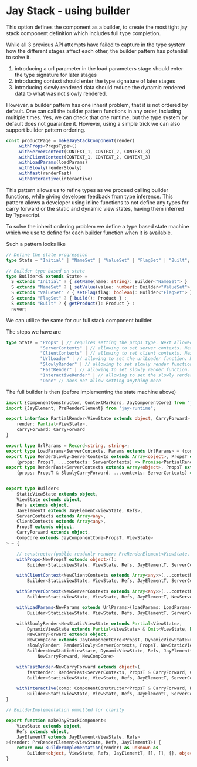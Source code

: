 # Jay Stack - using builder

This option defines the component as a builder, to create the most tight jay stack component definition
which includes full type completion.

While all 3 previous API attempts have failed to capture in the type system how the different stages affect
each other, the builder pattern has potential to solve it.

1. introducing a url parameter in the load parameters stage should enter the type signature for later stages
2. introducing context should enter the type signature of later stages
3. introducing slowly rendered data should reduce the dynamic rendered data to what was not slowly rendered.

However, a builder pattern has one inherit problem, that it is not ordered by default. One can call the 
builder pattern functions in any order, including multiple times. Yes, we can check that one runtime, but the type 
system by default does not guarantee it. However, using a simple trick we can also support builder pattern ordering. 

```typescript
const productPage = makeJayStackComponent(render)
    .withProps<PropsType>()
    .withServerContext(CONTEXT_1, CONTEXT_2, CONTEXT_3)
    .withClientContext(CONTEXT_1, CONTEXT_2, CONTEXT_3)
    .withLoadParams(loadParams)
    .withSlowly(renderSlowly)
    .withfast(renderFast)
    .withInteractive(interactive)
```

This pattern allows us to refine types as we proceed calling builder functions, while giving developer feedback from 
type inference. This pattern allows a developer using inline functions to not define any types for carry forward or 
the static and dynamic view states, having them inferred by Typescript. 

To solve the inherit ordering problem we define a type based state machine which we use to define for each builder 
function when it is available. 

Such a pattern looks like
```typescript
// Define the state progression
type State = "Initial" | "NameSet" | "ValueSet" | "FlagSet" | "Built";

// Builder type based on state
type Builder<S extends State> =
  S extends "Initial" ? { setName(name: string): Builder<"NameSet"> } :
  S extends "NameSet" ? { setValue(value: number): Builder<"ValueSet"> } :
  S extends "ValueSet" ? { setFlag(flag: boolean): Builder<"FlagSet"> } :
  S extends "FlagSet" ? { build(): Product } :
  S extends "Built" ? { getProduct(): Product } :
  never;
```

We can utilize the same for our full stack component builder.

The steps we have are 
```typescript
type State = "Props" | // requires setting the props type. Next allowed states are "ServerContexts", "ClientContexts", "UrlLoader", "Slowly", "Fast", "Interactive"
             "ServerContexts" | // allowing to set server contexts. Next allowed states are "ClientContexts", "UrlLoader", "Slowly", "Fast", "Interactive"
             "ClientContexts" | // allowing to set client contexts. Next allowed states are "UrlLoader", "Slowly", "Fast", "Interactive"
             "UrlLoader" | // allowing to set the urlLoader function. Next allowed states are "Slowly", "Fast", "Interactive"
             "SlowlyRender" | // allowing to set slowly render function. Next allowed states are "Fast", "Interactive"
             "FastRender" | // allowing to set slowly render function. Next allowed states is only "Interactive"
             "InteractiveRender" | // allowing to set the slowly render function. Next step is a placeholder for done
             "Done" // does not allow setting anything more
```

The full builder is then (before implementing the state machine above)

```typescript
import {ComponentConstructor, ContextMarkers, JayComponentCore} from "jay-component";
import {JayElement, PreRenderElement} from "jay-runtime";

export interface PartialRender<ViewState extends object, CarryForward> {
    render: Partial<ViewState>,
    carryForward: CarryForward
}

export type UrlParams = Record<string, string>;
export type LoadParams<ServerContexts, Params extends UrlParams> = (contexts: ServerContexts) => Promise<Iterator<Params>>
export type RenderSlowly<ServerContexts extends Array<object>, PropsT extends object, StaticViewState extends object, SlowlyCarryForward> =
    (props: PropsT, ...contexts: ServerContexts) => Promise<PartialRender<StaticViewState, SlowlyCarryForward>>
export type RenderFast<ServerContexts extends Array<object>, PropsT extends object, SlowlyCarryForward, DynamicViewState extends object, FastCarryForward> =
    (props: PropsT & SlowlyCarryForward, ...contexts: ServerContexts) => Promise<PartialRender<DynamicViewState, FastCarryForward>>


export type Builder<
    StaticViewState extends object,
    ViewState extends object,
    Refs extends object,
    JayElementT extends JayElement<ViewState, Refs>,
    ServerContexts extends Array<any>,
    ClientContexts extends Array<any>,
    PropsT extends object,
    CarryForward extends object,
    CompCore extends JayComponentCore<PropsT, ViewState>
> = {

    // constructor(public readonly render: PreRenderElement<ViewState, Refs, JayElementT>) {}
    withProps<NewPropsT extends object>():
        Builder<StaticViewState, ViewState, Refs, JayElementT, ServerContexts, ClientContexts, NewPropsT, CarryForward, JayComponentCore<NewPropsT, ViewState>>;

    withClientContext<NewClientContexts extends Array<any>>(...contextMarkers: ContextMarkers<NewClientContexts>):
        Builder<StaticViewState, ViewState, Refs, JayElementT, ServerContexts, NewClientContexts, PropsT, CarryForward, CompCore>

    withServerContext<NewServerContexts extends Array<any>>(...contextMarkers: ContextMarkers<NewServerContexts>):
        Builder<StaticViewState, ViewState, Refs, JayElementT, NewServerContexts, ClientContexts, PropsT, CarryForward, CompCore>

    withLoadParams<NewParams extends UrlParams>(loadParams: LoadParams<ServerContexts, NewParams>):
        Builder<StaticViewState, ViewState, Refs, JayElementT, ServerContexts, ClientContexts, PropsT & NewParams, CarryForward, CompCore>

    withSlowlyRender<NewStaticViewState extends Partial<ViewState>,
        DynamicViewState extends Partial<ViewState> & Omit<ViewState, keyof NewStaticViewState>,
        NewCarryForward extends object,
        NewCompCore extends JayComponentCore<PropsT, DynamicViewState>>(
        slowlyRender: RenderSlowly<ServerContexts, PropsT, NewStaticViewState, NewCarryForward>):
        Builder<NewStaticViewState, DynamicViewState, Refs, JayElement<DynamicViewState, Refs>, ServerContexts, ClientContexts, PropsT,
            NewCarryForward, NewCompCore>

    withFastRender<NewCarryForward extends object>(
        fastRender: RenderFast<ServerContexts, PropsT & CarryForward, CarryForward, ViewState, NewCarryForward>):
        Builder<StaticViewState, ViewState, Refs, JayElementT, ServerContexts, ClientContexts, PropsT, NewCarryForward, CompCore>

    withInteractive(comp: ComponentConstructor<PropsT & CarryForward, Refs, ViewState, ClientContexts, CompCore>):
        Builder<StaticViewState, ViewState, Refs, JayElementT, ServerContexts, ClientContexts, PropsT, CarryForward, CompCore>
}

// BuilderImplementation ommitted for clarity

export function makeJayStackComponent<
    ViewState extends object,
    Refs extends object,
    JayElementT extends JayElement<ViewState, Refs>
>(render: PreRenderElement<ViewState, Refs, JayElementT>) {
    return new BuilderImplementation(render) as unknown as
        Builder<object, ViewState, Refs, JayElementT, [], [], {}, object, JayComponentCore<object, ViewState>>
}
```